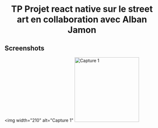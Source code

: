 
<h1 align="center">
TP Projet react native sur le street art en collaboration avec Alban Jamon
</h1>

## Screenshots

<img
		width="210"
		alt="Capture 1"
		<img
		width="210"
		alt="Capture 1"
		src="https://zupimages.net/up/21/45/epnn.jpeg">
